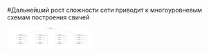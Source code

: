 
#Дальнейший рост сложности сети приводит к многоуровневым схемам построения свичей

<img src="31.png" width="200" height="50"/>
